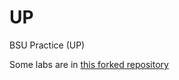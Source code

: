 # UP
BSU Practice (UP)

Some labs are in [this forked repository](https://github.com/spaceloop123/lab-materials) 
